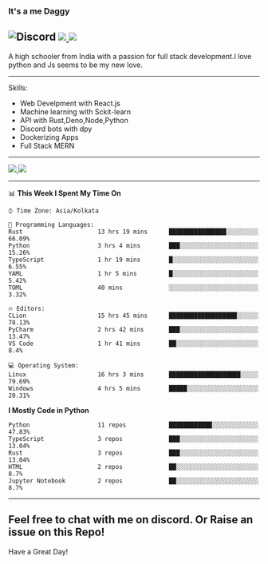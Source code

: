 
### It's a me Daggy

![Discord](https://img.shields.io/discord/491175207122370581?color=black&label=Discord&logo=discord) ![](https://img.shields.io/endpoint?url=https://dev.discordprofiles.me/api/badge/vscode/491174779278065689)<a href="https://github.com/Daggy1234">
  <img src="https://komarev.com/ghpvc/?username=Daggy1234&style=flat-square" />
</a>
 ----

A high schooler from India with a passion for full stack development.I love python and Js seems to be my new love. 

-----

Skills:

- Web Develpment with React.js
- Machine learning with Sckit-learn
- API with Rust,Deno,Node,Python
- Discord bots with dpy
- Dockerizing Apps
- Full Stack MERN

-----
<a href="https://github.com/Daggy1234">
  <img src="https://github-readme-stats.vercel.app/api?username=Daggy1234&show_icons=true&hide_border=true" />
</a><a href="https://github.com/Daggy1234">
  <img src="https://github-readme-stats.vercel.app/api/top-langs/?username=Daggy1234&layout=compact&langs_count=9&hide=css,html" />
</a>

---

<!--START_SECTION:waka-->
📊 **This Week I Spent My Time On** 

```text
⌚︎ Time Zone: Asia/Kolkata

💬 Programming Languages: 
Rust                     13 hrs 19 mins      ████████████████░░░░░░░░░   66.09% 
Python                   3 hrs 4 mins        ███░░░░░░░░░░░░░░░░░░░░░░   15.26% 
TypeScript               1 hr 19 mins        █░░░░░░░░░░░░░░░░░░░░░░░░   6.55% 
YAML                     1 hr 5 mins         █░░░░░░░░░░░░░░░░░░░░░░░░   5.42% 
TOML                     40 mins             ░░░░░░░░░░░░░░░░░░░░░░░░░   3.32%

🔥 Editors: 
CLion                    15 hrs 45 mins      ███████████████████░░░░░░   78.13% 
PyCharm                  2 hrs 42 mins       ███░░░░░░░░░░░░░░░░░░░░░░   13.47% 
VS Code                  1 hr 41 mins        ██░░░░░░░░░░░░░░░░░░░░░░░   8.4%

💻 Operating System: 
Linux                    16 hrs 3 mins       ████████████████████░░░░░   79.69% 
Windows                  4 hrs 5 mins        █████░░░░░░░░░░░░░░░░░░░░   20.31%

```

**I Mostly Code in Python** 

```text
Python                   11 repos            ████████████░░░░░░░░░░░░░   47.83% 
TypeScript               3 repos             ███░░░░░░░░░░░░░░░░░░░░░░   13.04% 
Rust                     3 repos             ███░░░░░░░░░░░░░░░░░░░░░░   13.04% 
HTML                     2 repos             ██░░░░░░░░░░░░░░░░░░░░░░░   8.7% 
Jupyter Notebook         2 repos             ██░░░░░░░░░░░░░░░░░░░░░░░   8.7%

```



<!--END_SECTION:waka-->

---

Feel free to chat with me on discord. Or Raise an issue on this Repo!
-----
Have a Great Day!
